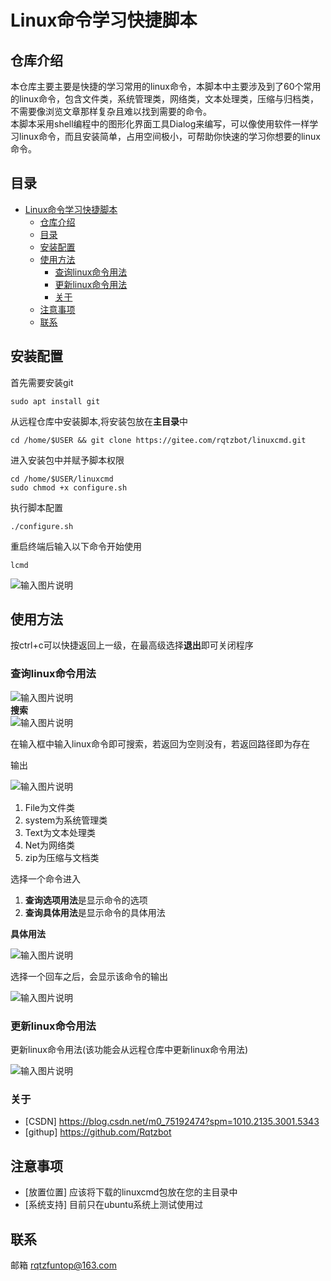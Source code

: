 # Linux命令学习快捷脚本
## 仓库介绍
本仓库主要主要是快捷的学习常用的linux命令，本脚本中主要涉及到了60个常用的linux命令，包含文件类，系统管理类，网络类，文本处理类，压缩与归档类，不需要像浏览文章那样复杂且难以找到需要的命令。  
本脚本采用shell编程中的图形化界面工具Dialog来编写，可以像使用软件一样学习linux命令，而且安装简单，占用空间极小，可帮助你快速的学习你想要的linux命令。
## 目录
- [Linux命令学习快捷脚本](#linux命令学习快捷脚本)
  - [仓库介绍](#仓库介绍)
  - [目录](#目录)
  - [安装配置](#安装配置)
  - [使用方法](#使用方法)
    - [查询linux命令用法](#查询linux命令用法)
    - [更新linux命令用法](#更新linux命令用法)
    - [关于](#关于)
  - [注意事项](#注意事项)
  - [联系](#联系)
## 安装配置
首先需要安装git
```shell
sudo apt install git
```
从远程仓库中安装脚本,将安装包放在**主目录**中
```shell
cd /home/$USER && git clone https://gitee.com/rqtzbot/linuxcmd.git
```
进入安装包中并赋予脚本权限
```shell
cd /home/$USER/linuxcmd
sudo chmod +x configure.sh 
```
执行脚本配置
```shell
./configure.sh
```
重启终端后输入以下命令开始使用
```shell
lcmd
``` 
![输入图片说明](image/2025-06-28_12-45.png)

## 使用方法
按ctrl+c可以快捷返回上一级，在最高级选择**退出**即可关闭程序
### 查询linux命令用法
![输入图片说明](image/2025-06-27-21-31-51.png)  
**搜索**    
![输入图片说明](image/2025-06-27-21-34-06.png)

在输入框中输入linux命令即可搜索，若返回为空则没有，若返回路径即为存在
   
输出    

![输入图片说明](image/3.png)
1. File为文件类
2. system为系统管理类
3. Text为文本处理类
4. Net为网络类
5. zip为压缩与文档类  

选择一个命令进入  


1. **查询选项用法**是显示命令的选项
2. **查询具体用法**是显示命令的具体用法  

**具体用法**

![输入图片说明](image/7.png)

选择一个回车之后，会显示该命令的输出  

![输入图片说明](image/9.png)
 
### 更新linux命令用法

更新linux命令用法(该功能会从远程仓库中更新linux命令用法)

![输入图片说明](image/2025-06-28_12-19.png)
### 关于
- [CSDN] https://blog.csdn.net/m0_75192474?spm=1010.2135.3001.5343
- [githup] https://github.com/Rqtzbot
## 注意事项
- [放置位置] 应该将下载的linuxcmd包放在您的主目录中
- [系统支持] 目前只在ubuntu系统上测试使用过
## 联系
邮箱 rqtzfuntop@163.com